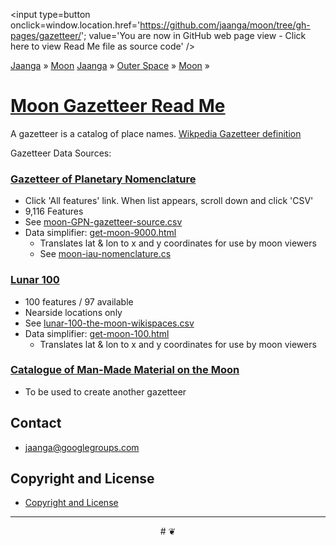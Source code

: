 <span style=display:none; >[You are now in GitHub source code view - click here to view Read Me file as a web page]( https://jaanga.github.io/moon/gazetteer/index.html "View file as a web page." ) </span>
<input type=button onclick=window.location.href='https://github.com/jaanga/moon/tree/gh-pages/gazetteer/'; value='You are now in GitHub web page view - Click here to view Read Me file as source code'  />

[Jaanga]( https://jaanga.github.io/ ) &raquo; [Moon]( https://jaanga.github.io/moon/ )  [Jaanga]( https://jaanga.github.io/ ) » [Outer Space]( https://jaanga.github.io/outer-space/ ) »
[Moon]( https://jaanga.github.io/moon/ ) »

[Moon Gazetteer Read Me]( ./index.html )
===


A gazetteer is a catalog of place names.
[Wikpedia Gazetteer definition]( https://en.wikipedia.org/wiki/Gazetteer )


Gazetteer Data Sources:

### [Gazetteer of Planetary Nomenclature]( https://planetarynames.wr.usgs.gov/Page/MOON/target )

* Click 'All features' link. When list appears, scroll down and click 'CSV'
* 9,116 Features
* See [moon-GPN-gazetteer-source.csv]( moon-GPN-gazetteer-source.csv )
* Data simplifier: [get-moon-9000.html]( get-moon-9000.html )
	* Translates lat & lon to x and y coordinates for use by moon viewers
	* See [moon-iau-nomenclature.cs]( moon-iau-nomenclature.csv )

### [Lunar 100]( https://the-moon.wikispaces.com/Lunar+100 )

* 100 features / 97 available
* Nearside locations only
* See [lunar-100-the-moon-wikispaces.csv]( lunar-100-the-moon-wikispaces.csv )
* Data simplifier: [get-moon-100.html]( get-moon-100.html )
	* Translates lat & lon to x and y coordinates for use by moon viewers


### [Catalogue of Man-Made Material on the Moon]( https://history.nasa.gov/FINAL%20Catalogue%20of%20Manmade%20Material%20on%20the%20Moon.pdf )

* To be used to create another gazetteer


## Contact

* jaanga@googlegroups.com

## Copyright and License

* [Copyright and License]( https://jaanga.github.io/#https://jaanga.github.io/jaanga-copyright-and-mit-license.md )

***

<center title="dingbat" >
# <a href=javascript:window.scrollTo(0,0); style=text-decoration:none; >❦</a>
</center>
